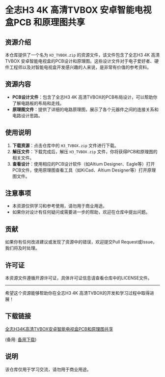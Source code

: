 # 全志H3 4K 高清TVBOX 安卓智能电视盒PCB 和原理图共享

## 资源介绍

本仓库提供了一个名为 `H3_TVBOX.zip` 的资源文件，该文件包含了全志H3 4K 高清TVBOX 安卓智能电视盒的PCB设计和原理图。这些设计文件对于电子爱好者、硬件工程师以及对智能电视盒开发感兴趣的人来说，是非常有价值的参考资料。

## 资源内容

- **PCB设计文件**：包含了全志H3 4K 高清TVBOX的PCB布局设计，可以帮助你了解电路板的布局和走线。
- **原理图文件**：提供了详细的电路原理图，展示了各个元器件之间的连接关系和电路设计思路。

## 使用说明

1. **下载资源**：点击仓库中的 `H3_TVBOX.zip` 文件进行下载。
2. **解压文件**：下载完成后，解压 `H3_TVBOX.zip` 文件，你将获得PCB和原理图的相关文件。
3. **查看设计**：使用相应的PCB设计软件（如Altium Designer、Eagle等）打开PCB文件，使用原理图查看工具（如KiCad、Altium Designer等）打开原理图文件。

## 注意事项

- 本资源仅供学习和参考使用，请勿用于商业用途。
- 如果你对设计有任何疑问或需要进一步的帮助，欢迎在仓库中提出问题。

## 贡献

如果你有任何改进建议或发现了资源中的错误，欢迎提交Pull Request或Issue，我们将及时处理。

## 许可证

本资源文件遵循开源许可证，具体许可证信息请查看仓库中的LICENSE文件。

---

希望这个资源能够帮助你在全志H3 4K 高清TVBOX的开发和学习过程中取得进展！

## 下载链接
[全志H34K高清TVBOX安卓智能电视盒PCB和原理图共享](https://pan.quark.cn/s/cdcc618204c5) 

(备用: [备用下载](https://pan.baidu.com/s/1BnjYj62hH53-vNeOLhjT2w?pwd=1234))

## 说明

该仓库仅用于学习交流，请勿用于商业用途。
